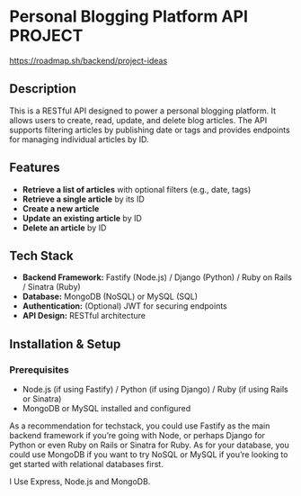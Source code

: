 # Personal Blogging Platform API PROJECT

https://roadmap.sh/backend/project-ideas

## Description
This is a RESTful API designed to power a personal blogging platform. It allows users to create, read, update, and delete blog articles. The API supports filtering articles by publishing date or tags and provides endpoints for managing individual articles by ID.

## Features
- **Retrieve a list of articles** with optional filters (e.g., date, tags)
- **Retrieve a single article** by its ID
- **Create a new article**
- **Update an existing article** by ID
- **Delete an article** by ID

## Tech Stack
- **Backend Framework:** Fastify (Node.js) / Django (Python) / Ruby on Rails / Sinatra (Ruby)
- **Database:** MongoDB (NoSQL) or MySQL (SQL)
- **Authentication:** (Optional) JWT for securing endpoints
- **API Design:** RESTful architecture

## Installation & Setup
### Prerequisites
- Node.js (if using Fastify) / Python (if using Django) / Ruby (if using Rails or Sinatra)
- MongoDB or MySQL installed and configured

As a recommendation for techstack, you could use Fastify as the main backend framework if you’re going with Node, or perhaps Django for Python or even Ruby on Rails or Sinatra for Ruby. As for your database, you could use MongoDB if you want to try NoSQL or MySQL if you’re looking to get started with relational databases first.

I Use Express, Node.js and MongoDB.

